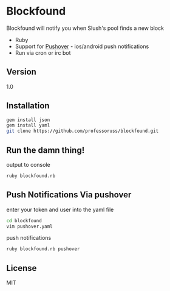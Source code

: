 Blockfound
=========

Blockfound will notify you when Slush's pool finds a new block
  - Ruby
  - Support for [Pushover] - ios/android push notifications
  - Run via cron or irc bot

Version
----

1.0


Installation
--------------

```sh
gem install json
gem install yaml
git clone https://github.com/professoruss/blockfound.git
```


Run the damn thing!
---------------
output to console
```sh
ruby blockfound.rb
```

Push Notifications Via pushover
-------------------------------
enter your token and user into the yaml file
```sh
cd blockfound
vim pushover.yaml
```
push notifications
```sh
ruby blockfound.rb pushover
```

License
----

MIT


[Pushover]:https://pushover.net
    
